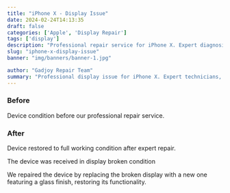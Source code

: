 ```yaml
---
title: "iPhone X - Display Issue"
date: 2024-02-24T14:13:35
draft: false
categories: ['Apple', 'Display Repair']
tags: ['display']
description: "Professional repair service for iPhone X. Expert diagnosis and quality repairs in Bangalore."
slug: "iphone-x-display-issue"
banner: "img/banners/banner-1.jpg"

author: "Gadjoy Repair Team"
summary: "Professional display issue for iPhone X. Expert technicians, quality parts, warranty included."
---
```


### Before

Device condition before our professional repair service.

### After

Device restored to full working condition after expert repair.

The device was received in display broken condition

We repaired the device by replacing the broken display with a new one featuring a glass finish, restoring its functionality.